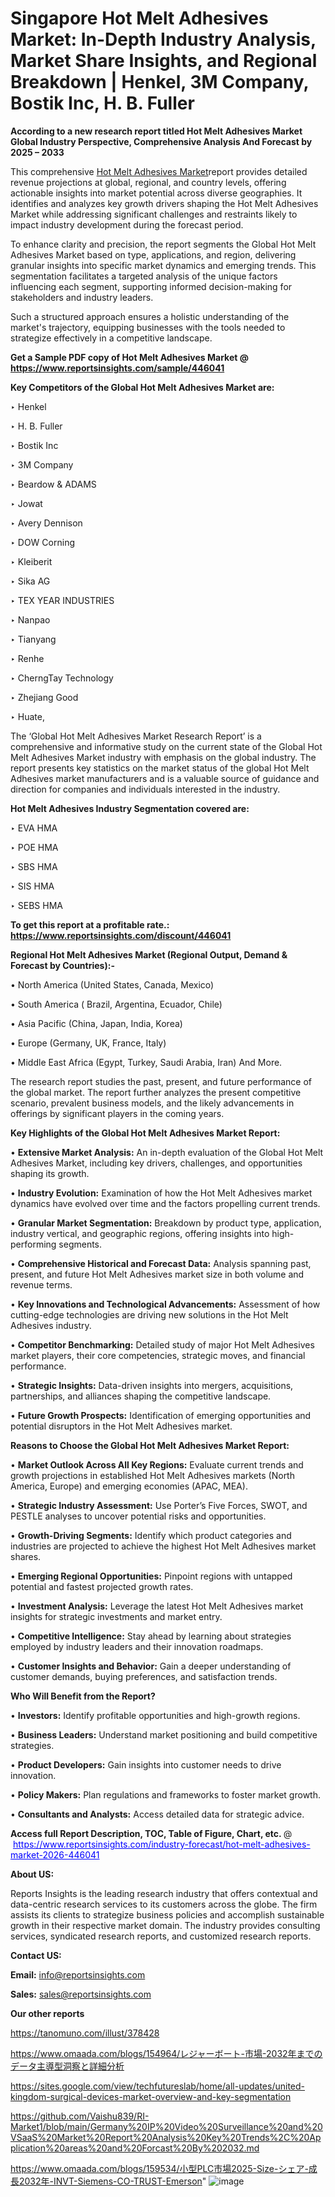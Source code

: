 # Singapore Hot Melt Adhesives Market: In-Depth Industry Analysis, Market Share Insights, and Regional Breakdown | Henkel, 3M Company, Bostik Inc, H. B. Fuller

<strong>According to a new research report titled Hot Melt Adhesives Market Global Industry Perspective, Comprehensive Analysis And Forecast by 2025 – 2033</strong>

This comprehensive <a href=https://www.reportsinsights.com/sample/446041>Hot Melt Adhesives Market</a>report provides detailed revenue projections at global, regional, and country levels, offering actionable insights into market potential across diverse geographies. It identifies and analyzes key growth drivers shaping the Hot Melt Adhesives Market while addressing significant challenges and restraints likely to impact industry development during the forecast period.

To enhance clarity and precision, the report segments the Global Hot Melt Adhesives Market based on type, applications, and region, delivering granular insights into specific market dynamics and emerging trends. This segmentation facilitates a targeted analysis of the unique factors influencing each segment, supporting informed decision-making for stakeholders and industry leaders.

Such a structured approach ensures a holistic understanding of the market's trajectory, equipping businesses with the tools needed to strategize effectively in a competitive landscape.

<strong>Get a Sample PDF copy of Hot Melt Adhesives Market </strong><strong>@<a href=https://www.reportsinsights.com/sample/446041 style=color:#0000ff;> https://www.reportsinsights.com/sample/446041</a></strong></font>

<strong>Key Competitors of the Global Hot Melt Adhesives Market are:</strong>

‣ Henkel

‣ H. B. Fuller

‣ Bostik Inc

‣ 3M Company

‣ Beardow & ADAMS

‣ Jowat

‣ Avery Dennison

‣ DOW Corning

‣ Kleiberit

‣ Sika AG

‣ TEX YEAR INDUSTRIES

‣ Nanpao

‣ Tianyang

‣ Renhe

‣ CherngTay Technology

‣ Zhejiang Good

‣ Huate,

The ‘Global Hot Melt Adhesives Market Research Report’ is a comprehensive and informative study on the current state of the Global Hot Melt Adhesives Market industry with emphasis on the global industry. The report presents key statistics on the market status of the global Hot Melt Adhesives market manufacturers and is a valuable source of guidance and direction for companies and individuals interested in the industry.

<strong>Hot Melt Adhesives Industry Segmentation covered are:</strong>

‣ EVA HMA

‣ POE HMA

‣ SBS HMA

‣ SIS HMA

‣ SEBS HMA

<strong>To get this report at a profitable rate.: <a href=https://www.reportsinsights.com/discount/446041 style=color:#0000ff;>https://www.reportsinsights.com/discount/446041</a></strong></font>

<strong>Regional Hot Melt Adhesives Market (Regional Output, Demand &amp; Forecast by Countries):-</strong>

• North America (United States, Canada, Mexico)

• South America ( Brazil, Argentina, Ecuador, Chile)

• Asia Pacific (China, Japan, India, Korea)

• Europe (Germany, UK, France, Italy)

• Middle East Africa (Egypt, Turkey, Saudi Arabia, Iran) And More.

The research report studies the past, present, and future performance of the global market. The report further analyzes the present competitive scenario, prevalent business models, and the likely advancements in offerings by significant players in the coming years.

<strong>Key Highlights of the Global Hot Melt Adhesives Market Report:</strong>

• <strong>Extensive Market Analysis:</strong> An in-depth evaluation of the Global Hot Melt Adhesives Market, including key drivers, challenges, and opportunities shaping its growth.

• <strong>Industry Evolution:</strong> Examination of how the Hot Melt Adhesives market dynamics have evolved over time and the factors propelling current trends.

• <strong>Granular Market Segmentation:</strong> Breakdown by product type, application, industry vertical, and geographic regions, offering insights into high-performing segments.

• <strong>Comprehensive Historical and Forecast Data:</strong> Analysis spanning past, present, and future Hot Melt Adhesives market size in both volume and revenue terms.

• <strong>Key Innovations and Technological Advancements:</strong> Assessment of how cutting-edge technologies are driving new solutions in the Hot Melt Adhesives industry.

• <strong>Competitor Benchmarking:</strong> Detailed study of major Hot Melt Adhesives market players, their core competencies, strategic moves, and financial performance.

• <strong>Strategic Insights:</strong> Data-driven insights into mergers, acquisitions, partnerships, and alliances shaping the competitive landscape.

• <strong>Future Growth Prospects:</strong> Identification of emerging opportunities and potential disruptors in the Hot Melt Adhesives market.

<strong>Reasons to Choose the Global Hot Melt Adhesives Market Report:</strong>

• <strong>Market Outlook Across All Key Regions:</strong> Evaluate current trends and growth projections in established Hot Melt Adhesives markets (North America, Europe) and emerging economies (APAC, MEA).

• <strong>Strategic Industry Assessment:</strong> Use Porter’s Five Forces, SWOT, and PESTLE analyses to uncover potential risks and opportunities.

• <strong>Growth-Driving Segments:</strong> Identify which product categories and industries are projected to achieve the highest Hot Melt Adhesives market shares.

• <strong>Emerging Regional Opportunities:</strong> Pinpoint regions with untapped potential and fastest projected growth rates.

• <strong>Investment Analysis:</strong> Leverage the latest Hot Melt Adhesives market insights for strategic investments and market entry.

• <strong>Competitive Intelligence:</strong> Stay ahead by learning about strategies employed by industry leaders and their innovation roadmaps.

• <strong>Customer Insights and Behavior:</strong> Gain a deeper understanding of customer demands, buying preferences, and satisfaction trends.

<strong>Who Will Benefit from the Report?</strong>

• <strong>Investors:</strong> Identify profitable opportunities and high-growth regions.

• <strong>Business Leaders:</strong> Understand market positioning and build competitive strategies.

• <strong>Product Developers:</strong> Gain insights into customer needs to drive innovation.

• <strong>Policy Makers:</strong> Plan regulations and frameworks to foster market growth.

• <strong>Consultants and Analysts:</strong> Access detailed data for strategic advice.
</ul>
<strong>Access full Report Description, TOC, Table of Figure, Chart, etc. </strong>@  <a href=https://www.reportsinsights.com/industry-forecast/hot-melt-adhesives-market-2026-446041 style=color:#0000ff;>https://www.reportsinsights.com/industry-forecast/hot-melt-adhesives-market-2026-446041</a></font>

<strong><strong>About US</strong>:</strong>

Reports Insights is the leading research industry that offers contextual and data-centric research services to its customers across the globe. The firm assists its clients to strategize business policies and accomplish sustainable growth in their respective market domain. The industry provides consulting services, syndicated research reports, and customized research reports.

<strong>Contact US:</strong>

<p class=""""><b>Email:</b> <a href=mailto:info@reportsinsights.com>info@reportsinsights.com</a></p>
<p class=""""><b>Sales:</b> <a href=mailto:sales@reportsinsights.com>sales@reportsinsights.com</a></p>

<strong>Our other reports</strong>

<a href=https://tanomuno.com/illust/378428>https://tanomuno.com/illust/378428</a>

<a href=https://www.omaada.com/blogs/154964/レジャーボート-市場-2032年までのデータ主導型洞察と詳細分析>https://www.omaada.com/blogs/154964/レジャーボート-市場-2032年までのデータ主導型洞察と詳細分析</a>

<a href=https://sites.google.com/view/techfutureslab/home/all-updates/united-kingdom-surgical-devices-market-overview-and-key-segmentation>https://sites.google.com/view/techfutureslab/home/all-updates/united-kingdom-surgical-devices-market-overview-and-key-segmentation</a>

<a href=https://github.com/Vaishu839/RI-Market1/blob/main/Germany%20IP%20Video%20Surveillance%20and%20VSaaS%20Market%20Report%20Analysis%20Key%20Trends%2C%20Application%20areas%20and%20Forcast%20By%202032.md>https://github.com/Vaishu839/RI-Market1/blob/main/Germany%20IP%20Video%20Surveillance%20and%20VSaaS%20Market%20Report%20Analysis%20Key%20Trends%2C%20Application%20areas%20and%20Forcast%20By%202032.md</a>

<a href=https://www.omaada.com/blogs/159534/小型PLC市場2025-Size-シェア-成長2032年-INVT-Siemens-CO-TRUST-Emerson>https://www.omaada.com/blogs/159534/小型PLC市場2025-Size-シェア-成長2032年-INVT-Siemens-CO-TRUST-Emerson</a>"
![image](https://github.com/user-attachments/assets/ed194a05-c693-427a-8890-3fea92acc30e)
